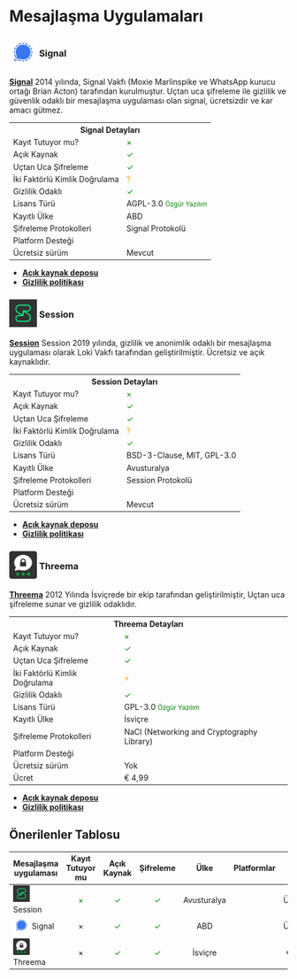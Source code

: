 <!-- NOTLAR 
 - Tablo eklemeyi unutmayın 
 - Uygun görseller eklemeyi unutmayın.
 - İçerik kuralları ve ekleme yapmak sayfalarını ziyaret edebilirsiniz -->

# Mesajlaşma Uygulamaları
### <span style="display: inline-block; vertical-align: middle;"><img src="docs/images/signal.png" alt="Signal" style="width: 50px; height: 50px;"> </span> <span style="display: inline-block; vertical-align: middle;"> Signal

[**Signal**](https://signal.org/) 2014 yılında, Signal Vakfı (Moxie Marlinspike ve WhatsApp kurucu ortağı Brian Acton) tarafından kurulmuştur. Uçtan uca şifreleme ile gizlilik ve güvenlik odaklı bir mesajlaşma uygulaması olan signal, ücretsizdir ve kar amacı gütmez.

<table>
  <tr>
    <th colspan="2">Signal Detayları</th>
  </tr>
  <tr>
    <td>Kayıt Tutuyor mu?</td>
    <td><span style="color: green;">×</span></td>
  </tr>
  <tr>
    <td>Açık Kaynak</td>
    <td><span style="color: green;">✓</span></td>
  </tr>
  <tr>
    <td>Uçtan Uca Şifreleme</td>
    <td><span style="color: green;">✓</span></td>
  </tr>
  <tr>
    <td>İki Faktörlü Kimlik Doğrulama</td>
    <td><span style="color: orange;">?</span></td>
  </tr>
  <tr>
    <td>Gizlilik Odaklı</td>
    <td><span style="color: green;">✓</span></td>
  </tr>
  <tr>
    <tr>
    <td>Lisans Türü</td>
    <td> AGPL-3.0 <span style="color: green;"><small>Özgür Yazılım<small><span></td>
  </tr>
  <tr>
    <td>Kayıtlı Ülke</td>
    <td>ABD</td>
  </tr>
  <tr>
    <td>Şifreleme Protokolleri</td>
    <td>Signal Protokolü</td>
  </tr>
  <tr>
    <td>Platform Desteği</td>
    <td><i class="fa-solid fa-globe"></i> <i class="fa-brands fa-windows"></i> <i class="fa-brands fa-apple"></i> <i class="fa-brands fa-linux"></i> <i class="fa-brands fa-android"></i> <i class="fa-brands fa-app-store-ios"></i> </td>
  </tr>
  <tr>
    <td>Ücretsiz sürüm</td>
    <td>Mevcut</td>
  </tr>
</table>

* [**Açık kaynak deposu**](https://github.com/signalapp/Signal-Server)
* [**Gizlilik politikası**](https://signal.org/legal/)

### <span style="display: inline-block; vertical-align: middle;"><img src="docs/images/session.png" alt="Session" style="width: 50px; height: 50px;"> </span> <span style="display: inline-block; vertical-align: middle;"> Session

[**Session**](https://getsession.org/) Session 2019 yılında, gizlilik ve anonimlik odaklı bir mesajlaşma uygulaması olarak Loki Vakfı tarafından geliştirilmiştir. Ücretsiz ve açık kaynaklıdır.

<table>
  <tr>
    <th colspan="2">Session Detayları</th>
  </tr>
  <tr>
    <td>Kayıt Tutuyor mu?</td>
    <td><span style="color: green;">×</span></td>
  </tr>
  <tr>
    <td>Açık Kaynak</td>
    <td><span style="color: green;">✓</span></td>
  </tr>
  <tr>
    <td>Uçtan Uca Şifreleme</td>
    <td><span style="color: green;">✓</span></td>
  </tr>
  <tr>
    <td>İki Faktörlü Kimlik Doğrulama</td>
    <td><span style="color: orange;">?</span></td>
  </tr>
  <tr>
    <td>Gizlilik Odaklı</td>
    <td><span style="color: green;">✓</span></td>
  </tr>
  <tr>
    <tr>
    <td>Lisans Türü</td>
    <td> 	BSD-3-Clause, MIT, GPL-3.0 <span style="color: green;"><span></td>
  </tr>
  <tr>
    <td>Kayıtlı Ülke</td>
    <td>Avusturalya</td>
  </tr>
  <tr>
    <td>Şifreleme Protokolleri</td>
    <td>Session Protokolü</td>
  </tr>
  <tr>
    <td>Platform Desteği</td>
    <td><i class="fa-solid fa-globe"></i> <i class="fa-brands fa-windows"></i> <i class="fa-brands fa-apple"></i> <i class="fa-brands fa-linux"></i> <i class="fa-brands fa-android"></i> <i class="fa-brands fa-app-store-ios"></i> </td>
  </tr>
  <tr>
    <td>Ücretsiz sürüm</td>
    <td>Mevcut</td>
  </tr>
</table>
     
* [**Açık kaynak deposu**](https://github.com/oxen-io/session-android)
* [**Gizlilik politikası**](https://getsession.org/privacy-policy)
### <span style="display: inline-block; vertical-align: middle;"><img src="docs/images/threema.png" alt="Threema" style="width: 50px; height: 50px;"> </span> <span style="display: inline-block; vertical-align: middle;"> Threema
[**Threema**](https://getsession.org/)
2012 Yılında İsviçrede bir ekip tarafından geliştirilmiştir, Uçtan uca şifreleme sunar ve gizlilik odaklıdır.
<table> <tr> <th colspan="2">Threema Detayları</th> </tr> <tr> <td>Kayıt Tutuyor mu?</td> <td><span style="color: green;">×</span></td> </tr> <tr> <td>Açık Kaynak</td> <td><span style="color: green;">✓</span></td> </tr> <tr> <td>Uçtan Uca Şifreleme</td> <td><span style="color: green;">✓</span></td> </tr> <tr> <td>İki Faktörlü Kimlik Doğrulama</td> <td><span style="color: orange;">×</span></td> </tr> <tr> <td>Gizlilik Odaklı</td> <td><span style="color: green;">✓</span></td> </tr> <tr> <tr> <td>Lisans Türü</td> <td>GPL-3.0 <span style="color: green;"><small>Özgür Yazılım<small><span></td> </tr> <tr> <td>Kayıtlı Ülke</td> <td>İsviçre</td> </tr> <tr> <td>Şifreleme Protokolleri</td> <td>NaCl (Networking and Cryptography Library)</td> </tr> <tr> <td>Platform Desteği</td> <td><i class="fa-solid fa-globe"></i> <i class="fa-brands fa-windows"></i> <i class="fa-brands fa-apple"></i> <i class="fa-brands fa-linux"></i> <i class="fa-brands fa-android"></i> <i class="fa-brands fa-app-store-ios"></i> </td> </tr> <tr> <td>Ücretsiz sürüm</td> <td>Yok</td></tr> <tr></tr><td>Ücret</td> <td>€ 4,99</td> </tr> </table></span>
  


</table>
     
* [**Açık kaynak deposu**](https://github.com/threema-ch)
* [**Gizlilik politikası**](https://threema.ch/privacy_policy/)


## Önerilenler Tablosu

| Mesajlaşma uygulaması            | Kayıt Tutuyor mu                         | Açık Kaynak                | Şifreleme                   | Ülke          | Platformlar                                                                         | Fiyat       |
|-------------------------|:----------------------------------------:|:--------------------------:|:---------------------------:|:-------------:|:----------------------------------------------------------------------------------:|:-----------:|
| <span style="display: inline-block; vertical-align: middle;"><img src="docs/images/session.png" alt="Session" style="width: 30px; height: 30px;"> </span> <span style="display: inline-block; vertical-align: middle;"> Session   | <span style="color: green;">×</span>       | <span style="color: green;">✓</span>       | <span style="color: green;">✓</span>       | Avusturalya       | <i class="fa-solid fa-globe"></i> <i class="fa-brands fa-windows"></i> <i class="fa-brands fa-apple"></i> <i class="fa-brands fa-linux"></i> <i class="fa-brands fa-android"></i> <i class="fa-brands fa-app-store-ios"></i>  | Ücretsiz   |
| <span style="display: inline-block; vertical-align: middle;"><img src="docs/images/signal.png" alt="Signal" style="width: 30px; height: 30px;"> </span> <span style="display: inline-block; vertical-align: middle;"> Signal    | ×                      | <span style="color: green;">✓</span>       | <span style="color: green;">✓</span>       | ABD       | <i class="fa-solid fa-globe"></i> <i class="fa-brands fa-windows"></i> <i class="fa-brands fa-apple"></i> <i class="fa-brands fa-linux"></i> <i class="fa-brands fa-android"></i> <i class="fa-brands fa-app-store-ios"></i>  | Ücretsiz   |
| <span style="display: inline-block; vertical-align: middle;"><img src="docs/images/threema.png" alt="Threema" style="width: 30px; height: 30px;"> </span> <span style="display: inline-block; vertical-align: middle;"> Threema    | ×                      | <span style="color: green;">✓</span>       | <span style="color: green;">✓</span>       | İsviçre       | <i class="fa-solid fa-globe"></i> <i class="fa-brands fa-windows"></i> <i class="fa-brands fa-apple"></i> <i class="fa-brands fa-linux"></i> <i class="fa-brands fa-android"></i> <i class="fa-brands fa-app-store-ios"></i>  | € 4,99   |

